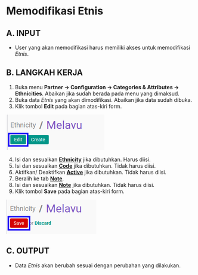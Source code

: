 # Memodifikasi Etnis

## A. INPUT

* User yang akan memodifikasi harus memiliki akses untuk memodifikasi *Etnis*.

## B. LANGKAH KERJA

1. Buka menu **Partner -> Configuration -> Categories & Attributes -> Ethnicities**. Abaikan jika sudah berada pada menu yang dimaksud.
2. Buka data *Etnis* yang akan dimodifikasi. Abaikan jika data sudah dibuka.
3. Klik tombol **Edit** pada bagian atas-kiri form.

![](../../../img/etnis/tombol-edit.png)

4. Isi dan sesuaikan **[Ethnicity](./penjelasan.md#field-name)** jika dibutuhkan. Harus diisi.
5. Isi dan sesuaikan **[Code](./penjelasan.md#field-code)** jika dibutuhkan. Tidak harus diisi.
6. Aktifkan/ Deaktifkan **[Active](./penjelasan.md#field-active)** jika dibutuhkan. Tidak harus diisi.
7. Beralih ke tab **[Note](./penjelasan.md#tab-note)**.
8. Isi dan sesuaikan **[Note](./penjelasan.md#field-note)** jika dibutuhkan. Tidak harus diisi.
9. Klik tombol **Save** pada bagian atas-kiri form.

![](../../../img/etnis/tombol-simpan-modifikasi.png)

## C. OUTPUT

* Data *Etnis* akan berubah sesuai dengan perubahan yang dilakukan.
